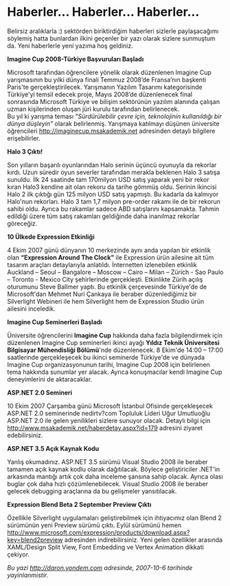 # Haberler... Haberler... Haberler... 

Belirsiz aralıklarla :) sektörden biriktirdiğim haberleri sizlerle
paylaşacağımı söylemiş hatta bunlardan ilkini geçenler bir yazı olarak
sizlere sunmuştum da. Yeni haberlerle yeni yazıma hoş geldiniz.

**Imagine Cup 2008-Türkiye Başvuruları Başladı**

Microsoft tarafından öğrencilere yönelik olarak düzenlenen Imagine Cup
yarışmasının bu yılki dünya finali Temmuz 2008’de Fransa’nın başkenti
Paris'te gerçekleştirilecek. Yarışmanın Yazılım Tasarımı kategorisinde
Türkiye'yi temsil edecek proje, Mayıs 2008’de düzenlenecek final
sonrasında Microsoft Türkiye ve bilişim sektörünün yazılım alanında
çalışan uzman kişilerinden oluşan jüri kurulu tarafından belirlenecek.\
Bu yıl ki yarışma teması *"Sürdürülebilir çevre için, teknolojinin
kullanıldığı bir dünya düşleyin"* olarak belirlenmiş. Yarışmaya
katılmayı düşünen üniversite öğrencileri
<http://imaginecup.msakademik.net> adresinden detaylı bilgilere
erişebilirler.

**Halo 3 Çıktı!**

Son yılların başarılı oyunlarından Halo serinin üçüncü oyunuyla da
rekorlar kırdı. Uzun süredir oyun severler tarafından merakla beklenen
Halo 3 satışa sunuldu. İlk 24 saatinde tam 170milyon USD satış yaparak
yeni bir rekor kıran Halo3 kendine ait olan rekoru da tarihe gömmüş
oldu. Serinin ikincisi Halo 2 ilk çıktığı gün 125 milyon USD satış
yapmıştı. Bu kadarla da kalmıyor Halo'nun rekorları. Halo 3 tam 1,7
milyon pre-order rakamı ile de bir rekorun sahibi oldu. Ayrıca bu
rakamlar sadece ABD satışlarını kapsamakta. Tahmin edildiği üzere tüm
satış rakamları geldiğinde daha inanılmaz rekorlar göreceğiz.

**10 Ülkede Expression Etkinliği**

4 Ekim 2007 günü dünyanın 10 merkezinde aynı anda yapılan bir etkinlik
olan **“Expression Around The Clock”** ile Expression ürün ailesine ait
tüm tasarım araçları detaylarıyla anlatıldı. İnternetten izlenebilen
etkinlik Auckland – Seoul – Bangalore – Moscow – Cairo – Milan –
Zürich - Sao Paulo – Toronto - Mexico City şehirlerinde gerçekleşti.
Etkinlikte Zürih açılış oturumunu Steve Ballmer yaptı. Bu etkinlik
çerçevesinde Türkiye'de de Microsoft'dan Mehmet Nuri Çankaya ile beraber
düzenlediğimiz bir Silverlight Webineri ile hem Silverlight hem de
Expression Studio ürün ailesini inceledik.

**Imagine Cup Seminerleri Başladı**

Üniversite öğrencilerini **Imagine Cup** hakkında daha fazla
bilgilendirmek için düzenlenen Imagine Cup seminerleri ikinci ayağı
**Yıldız Teknik Üniversitesi Bilgisayar Mühendisliği Bölümü**'nde
düzenlenecek. 8 Ekim'de 14:00 – 17:00 saatlerinde gerçekleşecek bu
ikinci seminerde Türkiye'de ve dünyada Imagine Cup organizasyonunun
tarihi, Imagine Cup 2008 için belirlenen tema hakkında sunumlar yer
alacak. Ayrıca konuşmacılar kendi Imagine Cup deneyimlerini de
aktaracaklar.

**ASP.NET 2.0 Semineri**

10 Ekim 2007 Çarşamba günü Microsoft İstanbul Ofisinde gerçekleşecek
ASP.NET 2.0 seminerinde nedirtv?com Topluluk Lideri Uğur Umutluoğlu
ASP.NET 2.0 ile gelen yenilikleri sizlere sunuyor olacak. Detaylı bilgi
için <http://www.msakademik.net/haberdetay.aspx?id=179> adresini ziyaret
edebilirsiniz.

**ASP.NET 3.5 Açık Kaynak Kodu**

Yanlış okumadınız. ASP.NET 3.5 sürümü Visual Studio 2008 ile beraber
tamamen açık kaynak kodlu olarak dağıtılacak. Böylece geliştiriciler
.NET'in arkasında mantığı artık çok daha inceleme şansına sahip olacak.
Ayrıca olası buglar çok daha hızlı çözümlenebilecek. Visual Studio 2008
ile beraber gelecek debugging araçlarına da bu gelişmeler yansıtılacak.

**Expression Blend Beta 2 September Preview Çıktı**

Özellikle Silverlight uygulamaları geliştirebilmek için ihtiyacımız olan
Blend 2 sürümünün yeni Preview sürümü çıktı. Eylül sürümünü hemen
<http://www.microsoft.com/expression/products/download.aspx?key=blend2preview>
adresinden indirebilirsiniz. Yeni gelen özellikler arasında XAML/Design
Split View, Font Embedding ve Vertex Animation dikkati çekiyor.


*Bu yazi http://daron.yondem.com adresinde, 2007-10-6 tarihinde yayinlanmistir.*
